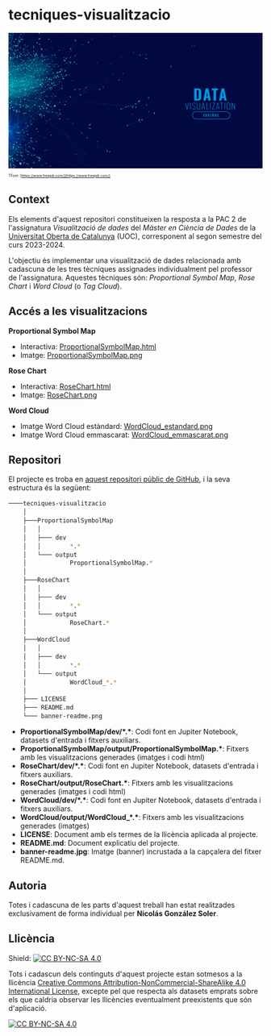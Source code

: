 # tecniques-visualitzacio

![img.png](banner-readme.jpg)
<span style="font-size:0.5em;">TFont: [https://www.freepik.com/](https://www.freepik.com/)</span>

## Context

Els elements d'aquest repositori constitueixen la resposta a la PAC 2 de l'assignatura *Visualització de dades* del *Màster en Ciència de Dades* de la [Universitat Oberta de Catalunya](https://www.uoc.edu/portal/ca/index.html) (UOC), corresponent al segon semestre del curs 2023-2024.

L'objectiu és implementar una visualització de dades relacionada amb cadascuna de les tres tècniques assignades individualment pel professor de l'assignatura. Aquestes tècniques són: *Proportional Symbol Map*, *Rose Chart* i *Word Cloud* (o *Tag Cloud*).


## Accés a les visualitzacions

**Proportional Symbol Map**
- Interactiva: [ProportionalSymbolMap.html](https://ngonzalezs-uoc.github.io/tecniques-visualitzacio/ProportionalSymbolMap/output/ProportionalSymbolMap.html) 
- Imatge: [ProportionalSymbolMap.png](https://ngonzalezs-uoc.github.io/tecniques-visualitzacio/ProportionalSymbolMap/output/ProportionalSymbolMap.png) 

**Rose Chart**
- Interactiva: [RoseChart.html](https://ngonzalezs-uoc.github.io/tecniques-visualitzacio/RoseChart/output/RoseChart.html) 
- Imatge: [RoseChart.png](https://ngonzalezs-uoc.github.io/tecniques-visualitzacio/RoseChart/output/RoseChart.png) 

**Word Cloud**
- Imatge Word Cloud estàndard: [WordCloud_estandard.png](https://ngonzalezs-uoc.github.io/tecniques-visualitzacio/WordCloud/output/WordCloud_estandard.png) 
- Imatge Word Cloud emmascarat: [WordCloud_emmascarat.png](https://ngonzalezs-uoc.github.io/tecniques-visualitzacio/WordCloud/output/WordCloud_emmascarat.png) 

## Repositori

El projecte es troba en [aquest repositori públic de GitHub](https://github.com/ngonzalezs-UOC/tecniques-visualitzacio), i la seva estructura és la següent: 

```bash
────tecniques-visualitzacio
    │
    ├───ProportionalSymbolMap
    │   │     
    │   ├─── dev
    │   │        *.*
    │   └─── output
    │            ProportionalSymbolMap.*
    │
    ├───RoseChart
    │   │     
    │   ├─── dev
    │   │        *.*
    │   └─── output
    │            RoseChart.*
    │
    ├───WordCloud
    │   │     
    │   ├─── dev
    │   │        *.*
    │   └─── output
    │            WordCloud_*.*
    │
    ├─── LICENSE
    ├─── README.md
    └─── banner-readme.png 

```
- **ProportionalSymbolMap/dev/\*.\***: Codi font en Jupiter Notebook, datasets d'entrada i fitxers auxiliars.
- **ProportionalSymbolMap/output/ProportionalSymbolMap.\***: Fitxers amb les visualitzacions generades (imatges i codi html)
- **RoseChart/dev/\*.\***: Codi font en Jupiter Notebook, datasets d'entrada i fitxers auxiliars.
- **RoseChart/output/RoseChart.\***: Fitxers amb les visualitzacions generades (imatges i codi html)
- **WordCloud/dev/\*.\***: Codi font en Jupiter Notebook, datasets d'entrada i fitxers auxiliars.
- **WordCloud/output/WordCloud_\*.\***: Fitxers amb les visualitzacions generades (imatges)
- **LICENSE**: Document amb els termes de la llicència aplicada al projecte.
- **README.md**: Document explicatiu del projecte.
- **banner-readme.jpg**: Imatge (banner) incrustada a la capçalera del fitxer README.md.


## Autoria

Totes i cadascuna de les parts d'aquest treball han estat realitzades exclusivament de forma individual per **Nicolás González Soler**.


## Llicència

Shield: [![CC BY-NC-SA 4.0][cc-by-nc-sa-shield]][cc-by-nc-sa]

Tots i cadascun dels continguts d'aquest projecte estan sotmesos a la llicència
[Creative Commons Attribution-NonCommercial-ShareAlike 4.0 International License][cc-by-nc-sa], excepte pel que respecta als datasets emprats sobre els que caldria observar les llicències eventualment preexistents que són d'aplicació.

[![CC BY-NC-SA 4.0][cc-by-nc-sa-image]][cc-by-nc-sa]

[cc-by-nc-sa]: http://creativecommons.org/licenses/by-nc-sa/4.0/
[cc-by-nc-sa-image]: https://licensebuttons.net/l/by-nc-sa/4.0/88x31.png
[cc-by-nc-sa-shield]: https://img.shields.io/badge/License-CC%20BY--NC--SA%204.0-lightgrey.svg
